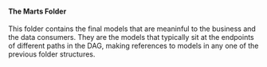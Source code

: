 #### The Marts Folder
This folder contains the final models that are meaninful to the business and the data consumers. They are the models that typically sit at the endpoints of different paths in the DAG, making references to models in any one of the previous folder structures. 